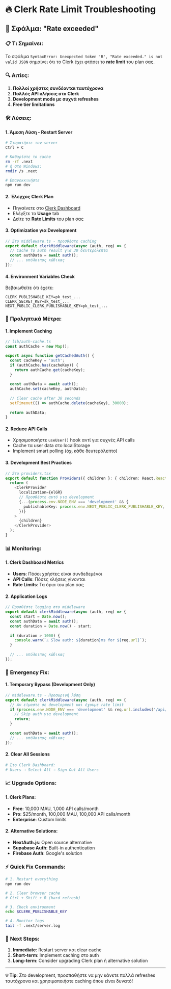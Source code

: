 # 🔥 Clerk Rate Limit Troubleshooting

## 🚨 **Σφάλμα: "Rate exceeded"**

### 📋 **Τι Σημαίνει:**
Το σφάλμα `SyntaxError: Unexpected token 'R', "Rate exceeded." is not valid JSON` σημαίνει ότι το Clerk έχει φτάσει το **rate limit** του plan σας.

### 🔍 **Αιτίες:**
1. **Πολλοί χρήστες συνδέονται ταυτόχρονα**
2. **Πολλές API κλήσεις στο Clerk**
3. **Development mode με συχνά refreshes**
4. **Free tier limitations**

### 🛠️ **Λύσεις:**

#### **1. Άμεση Λύση - Restart Server**
```bash
# Σταματήστε τον server
Ctrl + C

# Καθαρίστε το cache
rm -rf .next
# ή στο Windows:
rmdir /s .next

# Επανεκκινήστε
npm run dev
```

#### **2. Έλεγχος Clerk Plan**
- Πηγαίνετε στο [Clerk Dashboard](https://dashboard.clerk.com/)
- Ελέγξτε το **Usage** tab
- Δείτε τα **Rate Limits** του plan σας

#### **3. Optimization για Development**
```typescript
// Στο middleware.ts - προσθέστε caching
export default clerkMiddleware(async (auth, req) => {
  // Cache το auth result για 30 δευτερόλεπτα
  const authData = await auth();
  // ... υπόλοιπος κώδικας
});
```

#### **4. Environment Variables Check**
Βεβαιωθείτε ότι έχετε:
```env
CLERK_PUBLISHABLE_KEY=pk_test_...
CLERK_SECRET_KEY=sk_test_...
NEXT_PUBLIC_CLERK_PUBLISHABLE_KEY=pk_test_...
```

### 🚀 **Προληπτικά Μέτρα:**

#### **1. Implement Caching**
```typescript
// lib/auth-cache.ts
const authCache = new Map();

export async function getCachedAuth() {
  const cacheKey = 'auth';
  if (authCache.has(cacheKey)) {
    return authCache.get(cacheKey);
  }
  
  const authData = await auth();
  authCache.set(cacheKey, authData);
  
  // Clear cache after 30 seconds
  setTimeout(() => authCache.delete(cacheKey), 30000);
  
  return authData;
}
```

#### **2. Reduce API Calls**
- Χρησιμοποιήστε `useUser()` hook αντί για συχνές API calls
- Cache τα user data στο localStorage
- Implement smart polling (όχι κάθε δευτερόλεπτο)

#### **3. Development Best Practices**
```typescript
// Στο providers.tsx
export default function Providers({ children }: { children: React.ReactNode }) {
  return (
    <ClerkProvider
      localization={elGR}
      // Προσθέστε αυτό για development
      {...(process.env.NODE_ENV === 'development' && {
        publishableKey: process.env.NEXT_PUBLIC_CLERK_PUBLISHABLE_KEY,
      })}
    >
      {children}
    </ClerkProvider>
  );
}
```

### 📊 **Monitoring:**

#### **1. Clerk Dashboard Metrics**
- **Users**: Πόσοι χρήστες είναι συνδεδεμένοι
- **API Calls**: Πόσες κλήσεις γίνονται
- **Rate Limits**: Τα όρια του plan σας

#### **2. Application Logs**
```typescript
// Προσθέστε logging στο middleware
export default clerkMiddleware(async (auth, req) => {
  const start = Date.now();
  const authData = await auth();
  const duration = Date.now() - start;
  
  if (duration > 1000) {
    console.warn(`⚠️ Slow auth: ${duration}ms for ${req.url}`);
  }
  
  // ... υπόλοιπος κώδικας
});
```

### 🔧 **Emergency Fix:**

#### **1. Temporary Bypass (Development Only)**
```typescript
// middleware.ts - Προσωρινή λύση
export default clerkMiddleware(async (auth, req) => {
  // Αν είμαστε σε development και έχουμε rate limit
  if (process.env.NODE_ENV === 'development' && req.url.includes('/api/')) {
    // Skip auth για development
    return;
  }
  
  const authData = await auth();
  // ... υπόλοιπος κώδικας
});
```

#### **2. Clear All Sessions**
```bash
# Στο Clerk Dashboard:
# Users → Select All → Sign Out All Users
```

### 📈 **Upgrade Options:**

#### **1. Clerk Plans:**
- **Free**: 10,000 MAU, 1,000 API calls/month
- **Pro**: $25/month, 100,000 MAU, 100,000 API calls/month
- **Enterprise**: Custom limits

#### **2. Alternative Solutions:**
- **NextAuth.js**: Open source alternative
- **Supabase Auth**: Built-in authentication
- **Firebase Auth**: Google's solution

### ⚡ **Quick Fix Commands:**

```bash
# 1. Restart everything
npm run dev

# 2. Clear browser cache
# Ctrl + Shift + R (hard refresh)

# 3. Check environment
echo $CLERK_PUBLISHABLE_KEY

# 4. Monitor logs
tail -f .next/server.log
```

### 🎯 **Next Steps:**

1. **Immediate**: Restart server και clear cache
2. **Short-term**: Implement caching στο auth
3. **Long-term**: Consider upgrading Clerk plan ή alternative solution

---

**💡 Tip**: Στο development, προσπαθήστε να μην κάνετε πολλά refreshes ταυτόχρονα και χρησιμοποιήστε caching όπου είναι δυνατό!





